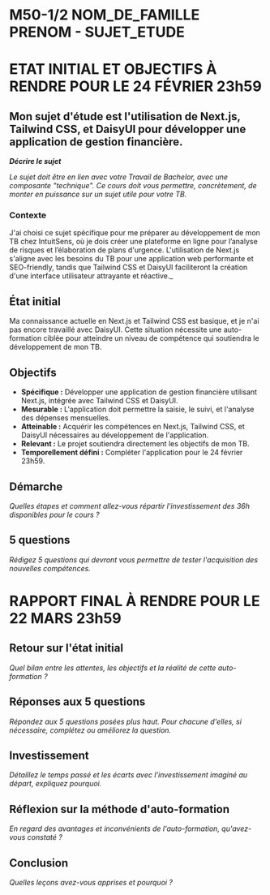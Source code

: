 # M50-1/2 NOM_DE_FAMILLE PRENOM - SUJET_ETUDE

# ETAT INITIAL ET OBJECTIFS À RENDRE POUR LE 24 FÉVRIER 23h59

## Mon sujet d'étude est l'utilisation de Next.js, Tailwind CSS, et DaisyUI pour développer une application de gestion financière.

**_Décrire le sujet_**

_Le sujet doit être en lien avec votre Travail de Bachelor, avec une composante "technique". Ce cours doit vous permettre, concrètement, de monter en puissance sur un sujet utile pour votre TB._ 

### Contexte

J'ai choisi ce sujet spécifique pour me préparer au développement de mon TB chez IntuitSens, où je dois créer une plateforme en ligne pour l’analyse de risques et l’élaboration de plans d'urgence. L'utilisation de Next.js s'aligne avec les besoins du TB pour une application web performante et SEO-friendly, tandis que Tailwind CSS et DaisyUI faciliteront la création d'une interface utilisateur attrayante et réactive._

## État initial

Ma connaissance actuelle en Next.js et Tailwind CSS est basique, et je n'ai pas encore travaillé avec DaisyUI. Cette situation nécessite une auto-formation ciblée pour atteindre un niveau de compétence qui soutiendra le développement de mon TB.

## Objectifs

- **Spécifique :** Développer une application de gestion financière utilisant Next.js, intégrée avec Tailwind CSS et DaisyUI.
- **Mesurable :** L'application doit permettre la saisie, le suivi, et l'analyse des dépenses mensuelles.
- **Atteinable :** Acquérir les compétences en Next.js, Tailwind CSS, et DaisyUI nécessaires au développement de l'application.
- **Relevant :** Le projet soutiendra directement les objectifs de mon TB.
- **Temporellement défini :** Compléter l'application pour le 24 février 23h59.

## Démarche

_Quelles étapes et comment allez-vous répartir l'investissement des 36h disponibles pour le cours ?_

## 5 questions

_Rédigez 5 questions qui devront vous permettre de tester l'acquisition des nouvelles compétences._

# RAPPORT FINAL À RENDRE POUR LE 22 MARS 23h59

## Retour sur l'état initial

_Quel bilan entre les attentes, les objectifs et la réalité de cette auto-formation ?_

## Réponses aux 5 questions

_Répondez aux 5 questions posées plus haut. Pour chacune d'elles, si nécessaire, complétez ou améliorez la question._

## Investissement

_Détaillez le temps passé et les écarts avec l'investissement imaginé au départ, expliquez pourquoi._

## Réflexion sur la méthode d'auto-formation

_En regard des avantages et inconvénients de l'auto-formation, qu'avez-vous constaté ?_

## Conclusion

_Quelles leçons avez-vous apprises et pourquoi ?_
